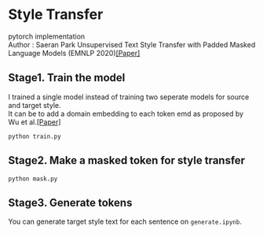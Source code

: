 # Style Transfer

pytorch implementation   
Author : Saeran Park
Unsupervised Text Style Transfer with Padded Masked Language Models (EMNLP 2020)[[Paper]](https://arxiv.org/pdf/2010.01054.pdf)

Stage1. Train the model
---
I trained a single model instead of training two seperate models for source and target style.   
It can be to add a domain embedding to each token emd as proposed by Wu et al.[[Paper]](https://arxiv.org/pdf/1908.08039.pdf)
<pre><code>python train.py </code></pre> 

Stage2. Make a masked token for style transfer
---
<pre><code>python mask.py </code></pre> 

Stage3. Generate tokens
---
You can generate target style text for each sentence on `generate.ipynb`.
